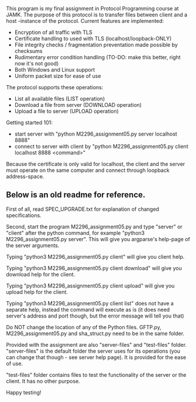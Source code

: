 This program is my final assignment in Protocol Programming course at JAMK. The purpose of this protocol is to transfer files between client and a host -instance of the protocol. Current features are implemented:
* Encryption of all traffic with TLS
* Certificate handling to used with TLS (localhost/loopback-ONLY)
* File integrity checks / fragmentation preventation made possible by checksums
* Rudimentary error condition handling (TO-DO: make this better, right now it's not good)
* Both Windows and Linux support
* Uniform packet size for ease of use

The protocol supports these operations:
* List all available files (LIST operation)
* Download a file from server (DOWNLOAD operation)
* Upload a file to server (UPLOAD operation)

Getting started 101:
* start server with "python M2296_assignment05.py server localhost 8888"
* connect to server with client by "python M2296_assignment05.py client localhost 8888 \<command>"

Because the certificate is only valid for localhost, the client and the server must operate on the same computer and connect through loopback address-space.

Below is an old readme for reference.
--------------------------------------------------------------------------------------------------------------------------------------------

First of all, read SPEC_UPGRADE.txt for explanation of changed specifications.

Second, start the program M2296_assignment05.py and type "server" or "client" after the python command, for example "python3 M2296_assignment05.py server". This will give you argparse's help-page of the server arguments. 

Typing "python3 M2296_assignment05.py client" will give you client help.

Typing "python3 M2296_assignment05.py client download" will give you download help for the client.

Typing "python3 M2296_assignment05.py client upload" will give you upload help for the client.

Typing "python3 M2296_assignment05.py client list" does not have a separate help, instead the command will execute as is (it does need server's address and port though, but the error message will tell you that)

Do NOT change the location of any of the Python files. GFTP.py, M2296_assignment05.py and sha_struct.py need to be in the same folder.

Provided with the assignment are also "server-files" and "test-files" folder. "server-files" is the default folder the server uses for its operations (you can change that though - see server help page). It is provided for the ease of use.

"test-files" folder contains files to test the functionality of the server or the client. It has no other purpose.

Happy testing!
